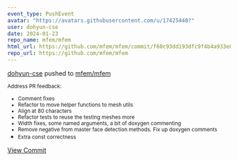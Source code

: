 ```yaml
---
event_type: PushEvent
avatar: "https://avatars.githubusercontent.com/u/17425440?"
user: dohyun-cse
date: 2024-01-23
repo_name: mfem/mfem
html_url: https://github.com/mfem/mfem/commit/f60c93dd193dfc9f4b4a933e884ae42c8130d34a
repo_url: https://github.com/mfem/mfem
---
```


<a href='https://github.com/dohyun-cse' target='_blank'>dohyun-cse</a> pushed to <a href='https://github.com/mfem/mfem' target='_blank'>mfem/mfem</a>

<small>Address PR feedback:

- Comment fixes
- Refactor to move helper functions to mesh utils
- Align at 80 characters
- Refactor tests to reuse the testing meshes more
- Width fixes, some named arguments, a bit of doxygen commenting
- Remove negative from master face detection methods. Fix up doxygen comments
- Extra const correctness</small>

<a href='https://github.com/mfem/mfem/commit/f60c93dd193dfc9f4b4a933e884ae42c8130d34a' target='_blank'>View Commit</a>